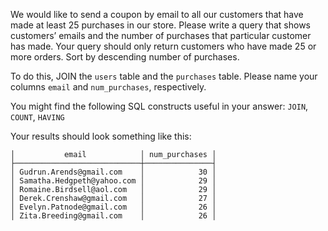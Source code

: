 We would like to send a coupon by email to all our customers that have made 
at least 25 purchases in our store. Please write a query that shows customers’ emails 
and the number of purchases that particular customer has made. Your query should 
only return customers who have made 25 or more orders. Sort by descending number
of purchases.

To do this, JOIN the `users` table and the `purchases` table. Please name your columns `email` and `num_purchases`, 
respectively.

You might find the following SQL constructs useful in your answer: `JOIN`, `COUNT`, `HAVING`

Your results should look something like this:
```
│           email            │ num_purchases │
├────────────────────────────┼───────────────┤
│ Gudrun.Arends@gmail.com    │            30 │
│ Samatha.Hedgpeth@yahoo.com │            29 │
│ Romaine.Birdsell@aol.com   │            29 │
│ Derek.Crenshaw@gmail.com   │            27 │
│ Evelyn.Patnode@gmail.com   │            26 │
│ Zita.Breeding@gmail.com    │            26 │
```